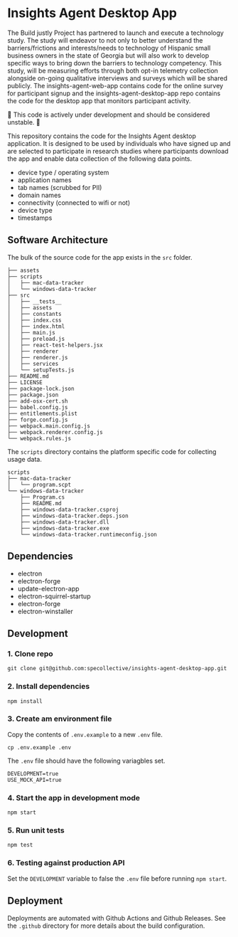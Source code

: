 # Insights Agent Desktop App

The Build justly Project has partnered to launch and execute a technology study. The study will endeavor to not only to better understand the barriers/frictions and interests/needs to technology of Hispanic small business owners in the state of Georgia but will also work to develop specific ways to bring down the barriers to technology competency.  This study, will be measuring efforts through both opt-in telemetry collection alongside on-going qualitative interviews and surveys which will be shared publicly. The insights-agent-web-app contains code for the online survey for participant signup and the insights-agent-desktop-app repo contains the code for the desktop app that monitors participant activity. 


🚧 This code is actively under development and should be considered unstable. 🚧

This repository contains the code for the Insights Agent desktop application. It is designed to be used by individuals who have signed up and are selected to participate in research studies where participants download the app and enable data collection of the following data points.

- device type / operating system
- application names
- tab names (scrubbed for PII)
- domain names
- connectivity (connected to wifi or not)
- device type
- timestamps

## Software Architecture

The bulk of the source code for the app exists in the `src` folder.

```
├── assets
├── scripts
│   ├── mac-data-tracker
│   └── windows-data-tracker
├── src
│   ├── __tests__
│   ├── assets
│   ├── constants
│   ├── index.css
│   ├── index.html
│   ├── main.js
│   ├── preload.js
│   ├── react-test-helpers.jsx
│   ├── renderer
│   ├── renderer.js
│   ├── services
│   └── setupTests.js
├── README.md
├── LICENSE
├── package-lock.json
├── package.json
├── add-osx-cert.sh
├── babel.config.js
├── entitlements.plist
├── forge.config.js
├── webpack.main.config.js
├── webpack.renderer.config.js
└── webpack.rules.js
```

The `scripts` directory contains the platform specific code for collecting usage data.

```
scripts
├── mac-data-tracker
│   └── program.scpt
└── windows-data-tracker
    ├── Program.cs
    ├── README.md
    ├── windows-data-tracker.csproj
    ├── windows-data-tracker.deps.json
    ├── windows-data-tracker.dll
    ├── windows-data-tracker.exe
    └── windows-data-tracker.runtimeconfig.json
```

## Dependencies

- electron
- electron-forge
- update-electron-app
- electron-squirrel-startup
- electron-forge
- electron-winstaller

## Development

### 1. Clone repo

```
git clone git@github.com:specollective/insights-agent-desktop-app.git
```

### 2. Install dependencies

```
npm install
```

### 3. Create am environment file

Copy the contents of `.env.example` to a new `.env` file.

```
cp .env.example .env
```

The `.env` file should have the following variagbles set.

```
DEVELOPMENT=true
USE_MOCK_API=true
```

### 4. Start the app in development mode

```
npm start
```

### 5. Run unit tests

```
npm test
```

### 6. Testing against production API

Set the `DEVELOPMENT` variable to false the `.env` file before running `npm start`.

## Deployment

Deployments are automated with Github Actions and Github Releases. See the `.github` directory for more details about the build configuration.
